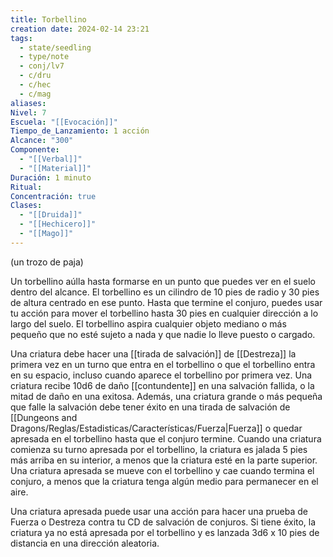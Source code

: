 ```yaml
---
title: Torbellino
creation date: 2024-02-14 23:21
tags:
  - state/seedling
  - type/note
  - conj/lv7
  - c/dru
  - c/hec
  - c/mag
aliases: 
Nivel: 7
Escuela: "[[Evocación]]"
Tiempo_de_Lanzamiento: 1 acción
Alcance: "300"
Componente:
  - "[[Verbal]]"
  - "[[Material]]"
Duración: 1 minuto
Ritual: 
Concentración: true
Clases:
  - "[[Druida]]"
  - "[[Hechicero]]"
  - "[[Mago]]"
---
```

(un trozo de paja)

Un torbellino aúlla hasta formarse en un punto que puedes ver en el suelo dentro del alcance. El torbellino es un cilindro de 10 pies de radio y 30 pies de altura centrado en ese punto.
Hasta que termine el conjuro, puedes usar tu acción para mover el torbellino hasta 30 pies en cualquier dirección a lo largo del suelo. El torbellino aspira cualquier objeto mediano o más pequeño que no esté sujeto a nada y que nadie lo lleve puesto o cargado.

Una criatura debe hacer una [[tirada de salvación]] de [[Destreza]] la primera vez en un turno que entra en el torbellino o que el torbellino entra en su espacio, incluso cuando aparece el torbellino por primera vez. Una criatura recibe 10d6 de daño [[contundente]] en una salvación fallida, o la mitad de daño en una exitosa. Además, una criatura grande o más pequeña que falle la salvación debe tener éxito en una tirada de salvación de [[Dungeons and Dragons/Reglas/Estadisticas/Características/Fuerza|Fuerza]] o quedar apresada en el torbellino hasta que el conjuro termine. Cuando una criatura comienza su turno apresada por el torbellino, la criatura es jalada 5 pies más arriba en su interior, a menos que la criatura esté en la parte superior. Una criatura apresada se mueve con el torbellino y cae cuando termina el conjuro, a menos que la criatura tenga algún medio para permanecer en el aire.

Una criatura apresada puede usar una acción para hacer una prueba de Fuerza o Destreza contra tu CD de salvación de conjuros. Si tiene éxito, la criatura ya no está apresada por el torbellino y es lanzada 3d6 x 10 pies de distancia en una dirección aleatoria.